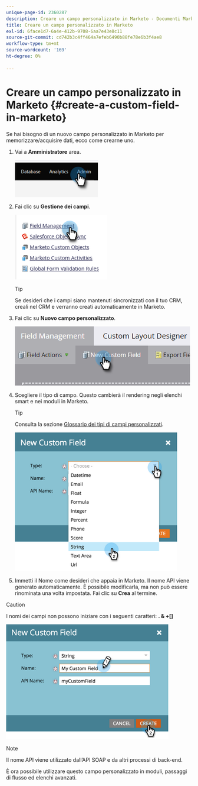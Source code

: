 ```yaml
---
unique-page-id: 2360287
description: Creare un campo personalizzato in Marketo - Documenti Marketo - Documentazione del prodotto
title: Creare un campo personalizzato in Marketo
exl-id: 6face1d7-6a4e-412b-9708-6aa7e43e8c11
source-git-commit: cd742b3c4ff464a7efeb6490b88fe78e6b3f4ae8
workflow-type: tm+mt
source-wordcount: '169'
ht-degree: 0%

---
```


# Creare un campo personalizzato in Marketo {#create-a-custom-field-in-marketo}

Se hai bisogno di un nuovo campo personalizzato in Marketo per memorizzare/acquisire dati, ecco come crearne uno.

1. Vai a **Amministratore** area.

   ![](assets/create-a-custom-field-in-marketo-1.png)

1. Fai clic su **Gestione dei campi**.

   ![](assets/create-a-custom-field-in-marketo-2.png)

   >[!TIP]
   >
   >Se desideri che i campi siano mantenuti sincronizzati con il tuo CRM, creali nel CRM e verranno creati automaticamente in Marketo.

1. Fai clic su **Nuovo campo personalizzato**.

   ![](assets/create-a-custom-field-in-marketo-3.png)

1. Scegliere il tipo di campo. Questo cambierà il rendering negli elenchi smart e nei moduli in Marketo.

   >[!TIP]
   >
   >Consulta la sezione [Glossario dei tipi di campi personalizzati](/help/marketo/product-docs/administration/field-management/custom-field-type-glossary.md).

   ![](assets/create-a-custom-field-in-marketo-4.png)

1. Immetti il Nome come desideri che appaia in Marketo. Il nome API viene generato automaticamente. È possibile modificarla, ma non può essere rinominata una volta impostata. Fai clic su **Crea** al termine.

>[!CAUTION]
>
>I nomi dei campi non possono iniziare con i seguenti caratteri: **. &amp; +[]**

![](assets/create-a-custom-field-in-marketo-5.png)

>[!NOTE]
>
>Il nome API viene utilizzato dall’API SOAP e da altri processi di back-end.

È ora possibile utilizzare questo campo personalizzato in moduli, passaggi di flusso ed elenchi avanzati.
